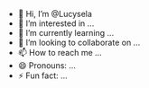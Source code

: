 - 👋 Hi, I’m @Lucysela
- 👀 I’m interested in ...
- 🌱 I’m currently learning ...
- 💞️ I’m looking to collaborate on ...
- 📫 How to reach me ...
- 😄 Pronouns: ...
- ⚡ Fun fact: ...

<!---
Lucysela/Lucysela is a ✨ special ✨ repository because its `README.md` (this file) appears on your GitHub profile.
You can click the Preview link to take a look at your changes.
--->
